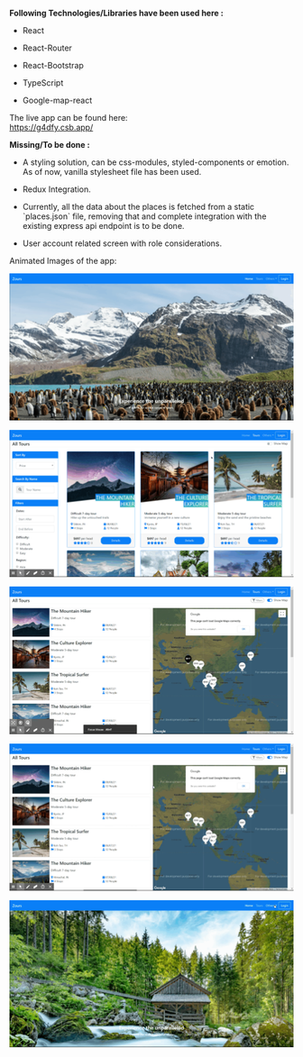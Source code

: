 **Following Technologies/Libraries have been used here :**

-   React

-   React-Router

-   React-Bootstrap

-   TypeScript

-   Google-map-react

The live app can be found here:  
<https://g4dfy.csb.app/>

**Missing/To be done :**

-   A styling solution, can be css-modules, styled-components or emotion. As of
    now, vanilla stylesheet file has been used.

-   Redux Integration.

-   Currently, all the data about the places is fetched from a static
    \`places.json\` file, removing that and complete integration with the
    existing express api endpoint is to be done.

-   User account related screen with role considerations.

Animated Images of the app:

![](media/bd80dd1a8c9cdbbe94300a6de5a08ceb.gif)

![](media/bca34fdf973cdc03b2410ea2088abaca.gif)

![](media/e36e4a9da0bb34fd4a08a69eeaa60133.gif)

![](media/876d63fd873f6cf4334b95542e1b76ee.gif)

![](media/5630172ecb4e97c86317162ff9bc2c5d.gif)
